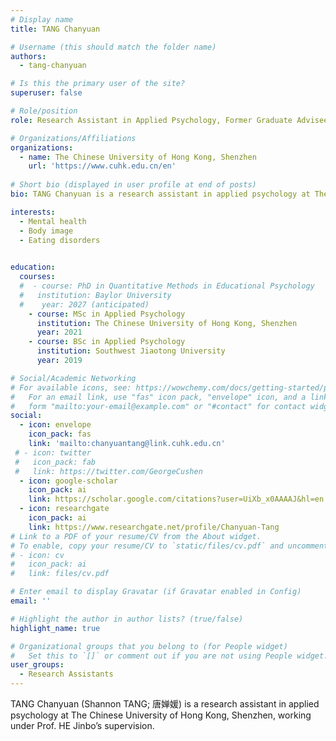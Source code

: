 ```yaml
---
# Display name
title: TANG Chanyuan

# Username (this should match the folder name)
authors:
  - tang-chanyuan

# Is this the primary user of the site?
superuser: false

# Role/position
role: Research Assistant in Applied Psychology, Former Graduate Advisee

# Organizations/Affiliations
organizations:
  - name: The Chinese University of Hong Kong, Shenzhen
    url: 'https://www.cuhk.edu.cn/en'
    
# Short bio (displayed in user profile at end of posts)
bio: TANG Chanyuan is a research assistant in applied psychology at The Chinese University of Hong Kong, Shenzhen, working under Prof. HE Jinbo’s supervision.

interests:
  - Mental health
  - Body image
  - Eating disorders
  

education:
  courses:
  #  - course: PhD in Quantitative Methods in Educational Psychology
  #   institution: Baylor University
  #    year: 2027 (anticipated)
    - course: MSc in Applied Psychology
      institution: The Chinese University of Hong Kong, Shenzhen
      year: 2021
    - course: BSc in Applied Psychology
      institution: Southwest Jiaotong University
      year: 2019

# Social/Academic Networking
# For available icons, see: https://wowchemy.com/docs/getting-started/page-builder/#icons
#   For an email link, use "fas" icon pack, "envelope" icon, and a link in the
#   form "mailto:your-email@example.com" or "#contact" for contact widget.
social:
  - icon: envelope
    icon_pack: fas
    link: 'mailto:chanyuantang@link.cuhk.edu.cn'
 # - icon: twitter
 #   icon_pack: fab
 #   link: https://twitter.com/GeorgeCushen
  - icon: google-scholar
    icon_pack: ai
    link: https://scholar.google.com/citations?user=UiXb_x0AAAAJ&hl=en
  - icon: researchgate
    icon_pack: ai
    link: https://www.researchgate.net/profile/Chanyuan-Tang
# Link to a PDF of your resume/CV from the About widget.
# To enable, copy your resume/CV to `static/files/cv.pdf` and uncomment the lines below.
# - icon: cv
#   icon_pack: ai
#   link: files/cv.pdf

# Enter email to display Gravatar (if Gravatar enabled in Config)
email: ''

# Highlight the author in author lists? (true/false)
highlight_name: true

# Organizational groups that you belong to (for People widget)
#   Set this to `[]` or comment out if you are not using People widget.
user_groups:
  - Research Assistants
---
```

TANG Chanyuan (Shannon TANG; 唐婵媛) is a research assistant in applied psychology at The Chinese University of Hong Kong, Shenzhen, working under Prof. HE Jinbo’s supervision.
